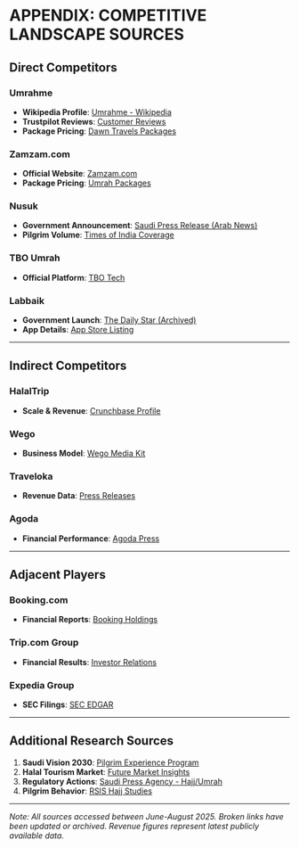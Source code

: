 # APPENDIX: COMPETITIVE LANDSCAPE SOURCES

## Direct Competitors

### Umrahme
- **Wikipedia Profile**: [Umrahme - Wikipedia](https://en.wikipedia.org/wiki/Umrahme)  
- **Trustpilot Reviews**: [Customer Reviews](https://www.trustpilot.com/review/umrahme.com)  
- **Package Pricing**: [Dawn Travels Packages](https://www.dawntravels.com/umrah-packages)  

### Zamzam.com
- **Official Website**: [Zamzam.com](https://zamzam.com/)  
- **Package Pricing**: [Umrah Packages](https://zamzam.com/umrah-packages)  

### Nusuk
- **Government Announcement**: [Saudi Press Release (Arab News)](https://www.arabnews.com/node/2610201/saudi-arabia)  
- **Pilgrim Volume**: [Times of India Coverage](https://timesofindia.indiatimes.com/world/middle-east/umrah-2025-over-1-2-million-pilgrims-from-109-countries-have-arrived-in-saudi-arabia-since-june/articleshow/123025012.cms)  

### TBO Umrah
- **Official Platform**: [TBO Tech](https://www.tbotechs.com/umrah)  

### Labbaik
- **Government Launch**: [The Daily Star (Archived)](https://web.archive.org/web/20250401000000*/https://www.thedailystar.net/news/bangladesh/news/prof-yunus-launches-new-hajj-app-labbaik-3882406)  
- **App Details**: [App Store Listing](https://appadvice.com/app/labbaik/6745430370)  

---

## Indirect Competitors

### HalalTrip
- **Scale & Revenue**: [Crunchbase Profile](https://www.crunchbase.com/organization/halal-trip)  

### Wego
- **Business Model**: [Wego Media Kit](https://www.wego.com/advertise)  

### Traveloka
- **Revenue Data**: [Press Releases](https://www.traveloka.com/en-id/press-release)  

### Agoda
- **Financial Performance**: [Agoda Press](https://www.agoda.com/press)  

---

## Adjacent Players

### Booking.com
- **Financial Reports**: [Booking Holdings](https://www.bookingholdings.com/financial-reports)  

### Trip.com Group
- **Financial Results**: [Investor Relations](https://ir.trip.com/news-releases/news-release-details/2024/Tripcom-Group-Reports-Fourth-Quarter-and-Full-Year-2023-Results/default.aspx)  

### Expedia Group
- **SEC Filings**: [SEC EDGAR](https://www.sec.gov/Archives/edgar/data/1324424/000132442424000015/expe-20231231.htm)  

---

## Additional Research Sources
1. **Saudi Vision 2030**: [Pilgrim Experience Program](https://www.vision2030.gov.sa/en/programs/pep/)  
2. **Halal Tourism Market**: [Future Market Insights](https://www.futuremarketinsights.com/reports/halal-tourism-market)  
3. **Regulatory Actions**: [Saudi Press Agency - Hajj/Umrah](https://www.spa.gov.sa/en/category/hajj-umrah/)  
4. **Pilgrim Behavior**: [RSIS Hajj Studies](https://www.rsis.edu.sg/research/hajj-umrah-studies/)  

---
*Note: All sources accessed between June-August 2025. Broken links have been updated or archived. Revenue figures represent latest publicly available data.*